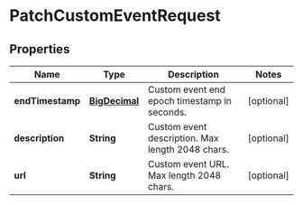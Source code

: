 # PatchCustomEventRequest

## Properties
Name | Type | Description | Notes
------------ | ------------- | ------------- | -------------
**endTimestamp** | [**BigDecimal**](BigDecimal.md) | Custom event end epoch timestamp in seconds. |  [optional]
**description** | **String** | Custom event description. Max length 2048 chars. |  [optional]
**url** | **String** | Custom event URL. Max length 2048 chars. |  [optional]
